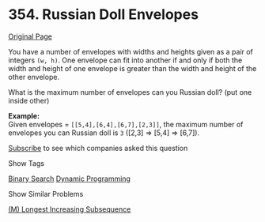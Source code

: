 # 354. Russian Doll Envelopes

[Original Page](https://leetcode.com/problems/russian-doll-envelopes/)

You have a number of envelopes with widths and heights given as a pair of integers `(w, h)`. One envelope can fit into another if and only if both the width and height of one envelope is greater than the width and height of the other envelope.

What is the maximum number of envelopes can you Russian doll? (put one inside other)

**Example:**  
Given envelopes = `[[5,4],[6,4],[6,7],[2,3]]`, the maximum number of envelopes you can Russian doll is `3` ([2,3] => [5,4] => [6,7]).

<div>

[Subscribe](/subscribe/) to see which companies asked this question

</div>

<div>

<div id="tags" class="btn btn-xs btn-warning">Show Tags</div>

<span class="hidebutton">[Binary Search](/tag/binary-search/) [Dynamic Programming](/tag/dynamic-programming/)</span></div>

<div>

<div id="similar" class="btn btn-xs btn-warning">Show Similar Problems</div>

<span class="hidebutton">[(M) Longest Increasing Subsequence](/problems/longest-increasing-subsequence/)</span></div>